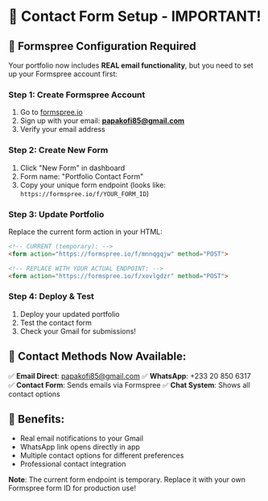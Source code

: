 # 📧 Contact Form Setup - IMPORTANT!

## 🚨 **Formspree Configuration Required**

Your portfolio now includes **REAL email functionality**, but you need to set up your Formspree account first:

### **Step 1: Create Formspree Account**
1. Go to [formspree.io](https://formspree.io)
2. Sign up with your email: **papakofi85@gmail.com**
3. Verify your email address

### **Step 2: Create New Form**
1. Click "New Form" in dashboard
2. Form name: "Portfolio Contact Form"
3. Copy your unique form endpoint (looks like: `https://formspree.io/f/YOUR_FORM_ID`)

### **Step 3: Update Portfolio**
Replace the current form action in your HTML:
```html
<!-- CURRENT (temporary): -->
<form action="https://formspree.io/f/mnnqgqjw" method="POST">

<!-- REPLACE WITH YOUR ACTUAL ENDPOINT: -->
<form action="https://formspree.io/f/xovlgdzr" method="POST">
```

### **Step 4: Deploy & Test**
1. Deploy your updated portfolio
2. Test the contact form
3. Check your Gmail for submissions!

## 📱 **Contact Methods Now Available:**

✅ **Email Direct**: papakofi85@gmail.com
✅ **WhatsApp**: +233 20 850 6317  
✅ **Contact Form**: Sends emails via Formspree
✅ **Chat System**: Shows all contact options

## 🎯 **Benefits:**
- Real email notifications to your Gmail
- WhatsApp link opens directly in app
- Multiple contact options for different preferences
- Professional contact integration

**Note**: The current form endpoint is temporary. Replace it with your own Formspree form ID for production use!
